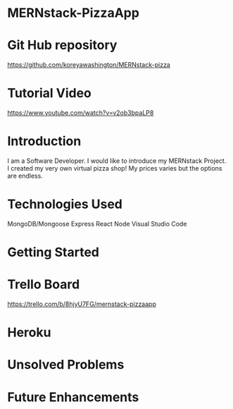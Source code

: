 # MERNstack-PizzaApp


# Git Hub repository
https://github.com/koreyawashington/MERNstack-pizza

# Tutorial Video
https://www.youtube.com/watch?v=v2ob3bpaLP8

# Introduction
 I am a Software Developer. I would like to introduce my MERNstack Project. I created my very own virtual pizza shop! My prices varies but the options are endless.

 # Technologies Used
MongoDB/Mongoose
Express
React
Node
Visual Studio Code

# Getting Started
# Trello Board
https://trello.com/b/8hjyU7FG/mernstack-pizzaapp
# Heroku


# Unsolved Problems

# Future Enhancements